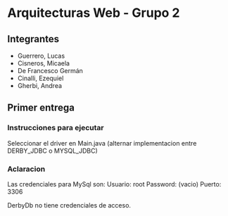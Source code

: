 # Arquitecturas Web - Grupo 2

## Integrantes

- Guerrero, Lucas
- Cisneros, Micaela
- De Francesco Germán
- Cinalli, Ezequiel
- Gherbi, Andrea

## Primer entrega

### Instrucciones para ejecutar

Seleccionar el driver en Main.java (alternar implementacion entre DERBY_JDBC o MYSQL_JDBC)

### Aclaracion

Las credenciales para MySql son:
Usuario: root
Password: (vacio)
Puerto: 3306

DerbyDb no tiene credenciales de acceso.
